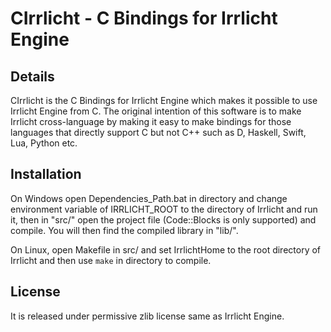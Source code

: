 CIrrlicht - C Bindings for Irrlicht Engine
==========================================

Details
-------

CIrrlicht is the C Bindings for Irrlicht Engine which makes it possible to use Irrlicht Engine from C. The original intention of this software is to make Irrlicht cross-language by making it easy to make bindings for those languages that directly support C but not C++ such as D, Haskell, Swift, Lua, Python etc.

Installation
------------

On Windows open Dependencies_Path.bat in directory and change environment variable of IRRLICHT_ROOT to the directory of Irrlicht and run it, then in "src/" open the project file (Code::Blocks is only supported) and compile. You will then find the compiled library in "lib/".

On Linux, open Makefile in src/ and set IrrlichtHome to the root directory of Irrlicht and then use ```make``` in directory to compile.

License
-------

It is released under permissive zlib license same as Irrlicht Engine.